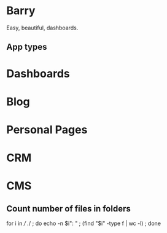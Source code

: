 # Barry

Easy, beautiful, dashboards.

## App types 
# Dashboards 
# Blog
# Personal Pages 
# CRM 
# CMS 

## Count number of files in folders 

for i in */ .*/ ; do 
    echo -n $i": " ; 
    (find "$i" -type f | wc -l) ; 
done